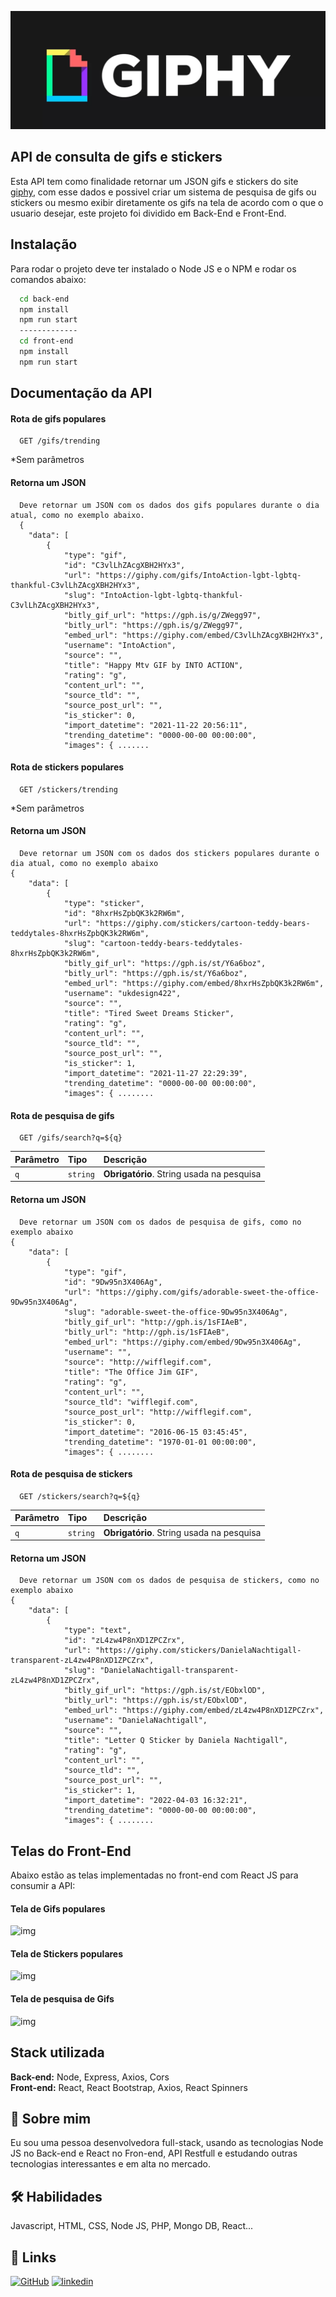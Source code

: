 ![img](back-end/src/assets/giphy.png)
## API de consulta de gifs e stickers

Esta API tem como finalidade retornar um JSON gifs e stickers do site [giphy](https://developers.giphy.com/), com esse dados e possivel criar um sistema de pesquisa de gifs ou stickers ou mesmo exibir diretamente os gifs na tela de acordo com o que o usuario desejar, este projeto foi dividido em Back-End e Front-End.

## Instalação

Para rodar o projeto deve ter instalado o Node JS e o NPM e rodar os comandos abaixo:

```bash
  cd back-end
  npm install 
  npm run start
  -------------
  cd front-end
  npm install 
  npm run start
```

## Documentação da API

#### Rota de gifs populares

```
  GET /gifs/trending
```
*Sem parâmetros
#### Retorna um JSON

```
  Deve retornar um JSON com os dados dos gifs populares durante o dia atual, como no exemplo abaixo.
  {
    "data": [
        {
            "type": "gif",
            "id": "C3vlLhZAcgXBH2HYx3",
            "url": "https://giphy.com/gifs/IntoAction-lgbt-lgbtq-thankful-C3vlLhZAcgXBH2HYx3",
            "slug": "IntoAction-lgbt-lgbtq-thankful-C3vlLhZAcgXBH2HYx3",
            "bitly_gif_url": "https://gph.is/g/ZWegg97",
            "bitly_url": "https://gph.is/g/ZWegg97",
            "embed_url": "https://giphy.com/embed/C3vlLhZAcgXBH2HYx3",
            "username": "IntoAction",
            "source": "",
            "title": "Happy Mtv GIF by INTO ACTION",
            "rating": "g",
            "content_url": "",
            "source_tld": "",
            "source_post_url": "",
            "is_sticker": 0,
            "import_datetime": "2021-11-22 20:56:11",
            "trending_datetime": "0000-00-00 00:00:00",
            "images": { .......
````

#### Rota de stickers populares

```
  GET /stickers/trending
```
*Sem parâmetros

#### Retorna um JSON

```
  Deve retornar um JSON com os dados dos stickers populares durante o dia atual, como no exemplo abaixo
{
    "data": [
        {
            "type": "sticker",
            "id": "8hxrHsZpbQK3k2RW6m",
            "url": "https://giphy.com/stickers/cartoon-teddy-bears-teddytales-8hxrHsZpbQK3k2RW6m",
            "slug": "cartoon-teddy-bears-teddytales-8hxrHsZpbQK3k2RW6m",
            "bitly_gif_url": "https://gph.is/st/Y6a6boz",
            "bitly_url": "https://gph.is/st/Y6a6boz",
            "embed_url": "https://giphy.com/embed/8hxrHsZpbQK3k2RW6m",
            "username": "ukdesign422",
            "source": "",
            "title": "Tired Sweet Dreams Sticker",
            "rating": "g",
            "content_url": "",
            "source_tld": "",
            "source_post_url": "",
            "is_sticker": 1,
            "import_datetime": "2021-11-27 22:29:39",
            "trending_datetime": "0000-00-00 00:00:00",
            "images": { ........
````

#### Rota de pesquisa de gifs
```
  GET /gifs/search?q=${q}
```
| Parâmetro   | Tipo       | Descrição                                 |
| :---------- | :--------- | :---------------------------------------- |
| `q`         | `string`   | **Obrigatório**. String usada na pesquisa |

#### Retorna um JSON

```
  Deve retornar um JSON com os dados de pesquisa de gifs, como no exemplo abaixo
{
    "data": [
        {
            "type": "gif",
            "id": "9Dw95n3X406Ag",
            "url": "https://giphy.com/gifs/adorable-sweet-the-office-9Dw95n3X406Ag",
            "slug": "adorable-sweet-the-office-9Dw95n3X406Ag",
            "bitly_gif_url": "http://gph.is/1sFIAeB",
            "bitly_url": "http://gph.is/1sFIAeB",
            "embed_url": "https://giphy.com/embed/9Dw95n3X406Ag",
            "username": "",
            "source": "http://wifflegif.com",
            "title": "The Office Jim GIF",
            "rating": "g",
            "content_url": "",
            "source_tld": "wifflegif.com",
            "source_post_url": "http://wifflegif.com",
            "is_sticker": 0,
            "import_datetime": "2016-06-15 03:45:45",
            "trending_datetime": "1970-01-01 00:00:00",
            "images": { ........
````

#### Rota de pesquisa de stickers
```
  GET /stickers/search?q=${q}
```
| Parâmetro   | Tipo       | Descrição                                 |
| :---------- | :--------- | :---------------------------------------- |
| `q`         | `string`   | **Obrigatório**. String usada na pesquisa |

#### Retorna um JSON

```
  Deve retornar um JSON com os dados de pesquisa de stickers, como no exemplo abaixo
{
    "data": [
        {
            "type": "text",
            "id": "zL4zw4P8nXD1ZPCZrx",
            "url": "https://giphy.com/stickers/DanielaNachtigall-transparent-zL4zw4P8nXD1ZPCZrx",
            "slug": "DanielaNachtigall-transparent-zL4zw4P8nXD1ZPCZrx",
            "bitly_gif_url": "https://gph.is/st/EObxlOD",
            "bitly_url": "https://gph.is/st/EObxlOD",
            "embed_url": "https://giphy.com/embed/zL4zw4P8nXD1ZPCZrx",
            "username": "DanielaNachtigall",
            "source": "",
            "title": "Letter Q Sticker by Daniela Nachtigall",
            "rating": "g",
            "content_url": "",
            "source_tld": "",
            "source_post_url": "",
            "is_sticker": 1,
            "import_datetime": "2022-04-03 16:32:21",
            "trending_datetime": "0000-00-00 00:00:00",
            "images": { ........
````

## Telas do Front-End
Abaixo estão as telas implementadas no front-end com React JS para consumir a API:

#### Tela de Gifs populares
![img](back-end/src/assets/gifs-trending.gif)

#### Tela de Stickers populares
![img](back-end/src/assets/stickers-trending.gif)

#### Tela de pesquisa de Gifs
![img](back-end/src/assets/pesquisa-de-gifs.gif)

## Stack utilizada

**Back-end:** Node, Express, Axios, Cors <br/>
**Front-end:** React, React Bootstrap, Axios, React Spinners

## 🚀 Sobre mim
Eu sou uma pessoa desenvolvedora full-stack, usando as tecnologias Node JS no Back-end e React no Fron-end, API Restfull e estudando outras tecnologias interessantes e em alta no mercado.

## 🛠 Habilidades
Javascript, HTML, CSS, Node JS, PHP, Mongo DB, React...

## 🔗 Links
[![GitHub](https://img.shields.io/badge/github-000?style=for-the-badge&logo=ko-fi&logoColor=white)](https://github.com/Diones25)
[![linkedin](https://img.shields.io/badge/linkedin-0A66C2?style=for-the-badge&logo=linkedin&logoColor=white)](https://www.linkedin.com/in/diones-pereira-alves-31bb3969/)